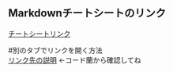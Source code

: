 ## Markdownチートシートのリンク  
[Google]:  https://gist.github.com/mignonstyle/083c9e1651d7734f84c99b8cf49d57fa#file-markdown-cheatsheet-md  
[チートシートリンク][Google]   

  #別のタブでリンクを開く方法  
  <a href="[URL]" target="_blank" rel="noopener noreferrer">リンク先の説明</a> ←コード蘭から確認してね
